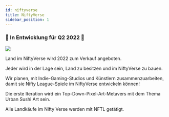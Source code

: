 ```yaml
---
id: niftyverse
title: NiftyVerse
sidebar_position: 1
---
```


### 🚧 In Entwicklung für Q2 2022 🚧

![](/img/niftyverse-snarfy.gif)

Land im NiftyVerse wird 2022 zum Verkauf angeboten.

Jeder wird in der Lage sein, Land zu besitzen und im NiftyVerse zu bauen.

Wir planen, mit Indie-Gaming-Studios und Künstlern zusammenzuarbeiten, damit sie Nifty League-Spiele im NiftyVerse entwickeln können!

Die erste Iteration wird ein Top-Down-Pixel-Art-Metavers mit dem Thema Urban Sushi Art sein.

Alle Landkäufe im Nifty Verse werden mit NFTL getätigt.
